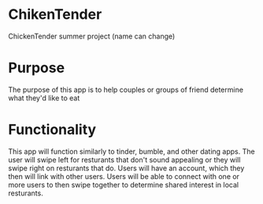# ChikenTender
ChickenTender summer project (name can change)

# Purpose
The purpose of this app is to help couples or groups of friend determine what they'd like to eat

# Functionality
This app will function similarly to tinder, bumble, and other dating apps. The user will swipe left for resturants that don't sound appealing or they will swipe right on resturants that do. Users will have an account, which they then will link with other users. Users will be able to connect with one or more users to then swipe together to determine shared interest in local resturants.
